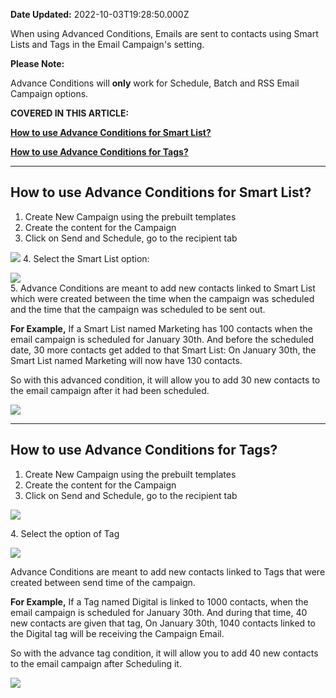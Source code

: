 **Date Updated:** 2022-10-03T19:28:50.000Z

When using Advanced Conditions, Emails are sent to contacts using Smart Lists and Tags in the Email Campaign's setting.

  
**Please Note:**

Advance Conditions will **only** work for Schedule, Batch and RSS Email Campaign options.
  
  
**COVERED IN THIS ARTICLE:**

[**How to use Advance Conditions for Smart List?**](#How-to-use-Advance-Conditions-for-Smart-List?)

**[How to use Advance Conditions for Tags?](#How-to-use-Advance-Conditions-for-Tags?)**
  
  
---

  
## How to use Advance Conditions for Smart List?

  
1. Create New Campaign using the prebuilt templates
2. Create the content for the Campaign
3. Click on Send and Schedule, go to the recipient tab  
    
![](https://s3.amazonaws.com/cdn.freshdesk.com/data/helpdesk/attachments/production/48254453561/original/oIqxpCdknvuQrAXJ-YDsC3bheK5aQAbWJA.jpeg?1664800646)
4. Select the Smart List option:  
    
![](https://s3.amazonaws.com/cdn.freshdesk.com/data/helpdesk/attachments/production/48254453664/original/KtdMsGAJOHu-U8rjnXvrzmhu64DTYEhcgw.png?1664800675)  
5\. Advance Conditions are meant to add new contacts linked to Smart List which were created between the time when the campaign was scheduled and the time that the campaign was scheduled to be sent out.  
    
**For Example,** If a Smart List named Marketing has 100 contacts when the email campaign is scheduled for January 30th. And before the scheduled date, 30 more contacts get added to that Smart List: On January 30th, the Smart List named Marketing will now have 130 contacts.  
    
So with this advanced condition, it will allow you to add 30 new contacts to the email campaign after it had been scheduled.  
    
    
![](https://s3.amazonaws.com/cdn.freshdesk.com/data/helpdesk/attachments/production/48254453788/original/PxBBIPTxRAwvH3IcYVZI7oAeMsQtUg7JMQ.png?1664800698)

---

## How to use Advance Conditions for Tags?

  
1. Create New Campaign using the prebuilt templates
2. Create the content for the Campaign
3. Click on Send and Schedule, go to the recipient tab  
    
![](https://s3.amazonaws.com/cdn.freshdesk.com/data/helpdesk/attachments/production/48254455331/original/_UJ27PcpbR7UBT7Cys_OFTSkUbYaliy_xg.jpeg?1664801112)  
    
    
4\. Select the option of Tag  
    
![](https://s3.amazonaws.com/cdn.freshdesk.com/data/helpdesk/attachments/production/48254455432/original/FySgkkhLpw6KfzFTjOJ8_ZaoXluntp2jnA.png?1664801128)  
    
Advance Conditions are meant to add new contacts linked to Tags that were created between send time of the campaign.  
    
**For Example,** If a Tag named Digital is linked to 1000 contacts, when the email campaign is scheduled for January 30th. And during that time, 40 new contacts are given that tag, On January 30th, 1040 contacts linked to the Digital tag will be receiving the Campaign Email.  
    
So with the advance tag condition, it will allow you to add 40 new contacts to the email campaign after Scheduling it.  
    
![](https://t8631005.p.clickup-attachments.com/t8631005/b8324240-d0a8-433f-944a-c052ccae4c0f/image.png)